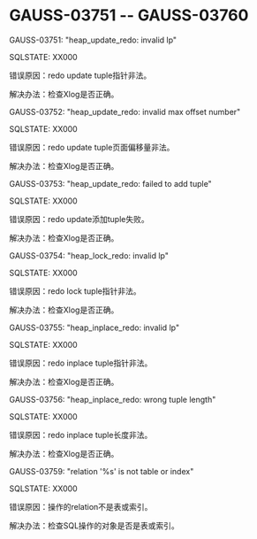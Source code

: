 # GAUSS-03751 -- GAUSS-03760

GAUSS-03751: "heap\_update\_redo: invalid lp"

SQLSTATE: XX000

错误原因：redo update tuple指针非法。

解决办法：检查Xlog是否正确。

GAUSS-03752: "heap\_update\_redo: invalid max offset number"

SQLSTATE: XX000

错误原因：redo update tuple页面偏移量非法。

解决办法：检查Xlog是否正确。

GAUSS-03753: "heap\_update\_redo: failed to add tuple"

SQLSTATE: XX000

错误原因：redo update添加tuple失败。

解决办法：检查Xlog是否正确。

GAUSS-03754: "heap\_lock\_redo: invalid lp"

SQLSTATE: XX000

错误原因：redo lock tuple指针非法。

解决办法：检查Xlog是否正确。

GAUSS-03755: "heap\_inplace\_redo: invalid lp"

SQLSTATE: XX000

错误原因：redo inplace tuple指针非法。

解决办法：检查Xlog是否正确。

GAUSS-03756: "heap\_inplace\_redo: wrong tuple length"

SQLSTATE: XX000

错误原因：redo inplace tuple长度非法。

解决办法：检查Xlog是否正确。

GAUSS-03759: "relation '%s' is not table or index"

SQLSTATE: XX000

错误原因：操作的relation不是表或索引。

解决办法：检查SQL操作的对象是否是表或索引。
